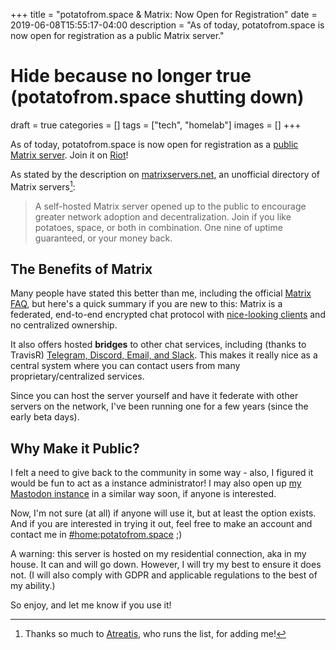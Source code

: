 +++
title = "potatofrom.space & Matrix: Now Open for Registration"
date = 2019-06-08T15:55:17-04:00
description = "As of today, potatofrom.space is now open for registration as a public Matrix server."
# Hide because no longer true (potatofrom.space shutting down)
draft = true
categories = []
tags = ["tech", "homelab"]
images = []
+++

As of today, potatofrom.space is now open for registration as a [public Matrix server](https://matrixservers.net/servers/). Join it on [Riot](https://riot.potatofrom.space)!

As stated by the description on [matrixservers.net](https://matrixservers.net), an unofficial directory of Matrix servers[^1]:

[^1]: Thanks so much to [Atreatis](https://matrix.to/#/@atreatis:novaim.com), who runs the list, for adding me!

> A self-hosted Matrix server opened up to the public to encourage greater network adoption and decentralization. Join if you like potatoes, space, or both in combination. One nine of uptime guaranteed, or your money back.

## The Benefits of Matrix

Many people have stated this better than me, including the official [Matrix FAQ](https://matrix.org/docs/guides/faq), but here's a quick summary if you are new to this: Matrix is a federated, end-to-end encrypted chat protocol with [nice-looking clients](https://riot.im) and no centralized ownership.

It also offers hosted **bridges** to other chat services, including (thanks to TravisR) [Telegram, Discord, Email, and Slack](https://t2bot.io/). This makes it really nice as a central system where you can contact users from many proprietary/centralized services.

Since you can host the server yourself and have it federate with other servers on the network, I've been running one for a few years (since the early beta days).

## Why Make it Public?

I felt a need to give back to the community in some way - also, I figured it would be fun to act as a instance administrator! I may also open up [my Mastodon instance](https://fedi.potatofrom.space) in a similar way soon, if anyone is interested.

Now, I'm not sure (at all) if anyone will use it, but at least the option exists. And if you are interested in trying it out, feel free to make an account and contact me in [#home:potatofrom.space](https://matrix.to/#/#home:potatofrom.space) ;)

A warning: this server is hosted on my residential connection, aka in my house. It can and will go down. However, I will try my best to ensure it does not. (I will also comply with GDPR and applicable regulations to the best of my ability.)

So enjoy, and let me know if you use it!
